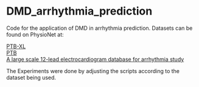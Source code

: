 # DMD_arrhythmia_prediction

Code for the application of DMD in arrhythmia prediction. Datasets can be found on PhysioNet at:  

[PTB-XL](https://doi.org/10.13026/kfzx-aw45.)  
[PTB](https://www.physionet.org/content/ptbdb/1.0.0/)  
[A large scale 12-lead electrocardiogram database for arrhythmia study](https://physionet.org/content/ecg-arrhythmia/1.0.0/)  


The Experiments were done by adjusting the scripts according to the dataset being used.
